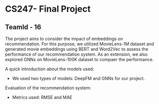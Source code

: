 # CS247- Final Project
## TeamId - 16

The project aims to consider the impact of embeddings on recommendation. For this purpose, we utilized MovieLens-1M dataset and generated movie embeddings using BERT and Word2Vec to assess the performance of our recommendation system. As an extension, we also explored GNNs on MovieLens-100K dataset to compaer the performance.

A quick introduction about the models used:
 - We used two types of models: DeepFM and GNNs for our project.

Evaluation of the recommendation system:
- Metrics used: RMSE and MAE
